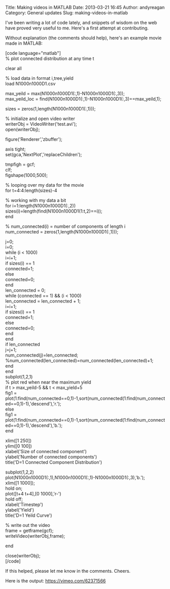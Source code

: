 Title: Making videos in MATLAB
Date: 2013-03-21 16:45
Author: andyreagan
Category: General updates
Slug: making-videos-in-matlab

I've been writing a lot of code lately, and snippets of wisdom on the
web have proved very useful to me. Here's a first attempt at
contributing.

Without explanation (the comments should help), here's an example movie
made in MATLAB:

[code language="matlab"]  
% plot connected distribution at any time t

clear all

% load data in format i,tree,yield  
load N1000n1000D1.csv

max\_yeild = max(N1000n1000D1(:,1)-N1000n1000D1(:,3));  
max\_yeild\_loc =
find(N1000n1000D1(:,1)-N1000n1000D1(:,3)==max\_yeild,1);

sizes = zeros(1,length(N1000n1000D1(:,1)));

% initialize and open video writer  
writerObj = VideoWriter('test.avi');  
open(writerObj);

figure('Renderer','zbuffer');

axis tight;  
set(gca,'NextPlot','replaceChildren');

tmpfigh = gcf;  
clf;  
figshape(1000,500);

% looping over my data for the movie  
for t=4:4:length(sizes)-4

% working with my data a bit  
for i=1:length(N1000n1000D1(:,2))  
sizes(i)=length(find(N1000n1000D1(1:t,2)==i));  
end

% num\_connected(i) = number of components of length i  
num\_connected = zeros(1,length(N1000n1000D1(:,1)));

j=0;  
i=0;  
while (i \< 1000)  
i=i+1;  
if sizes(i) == 1  
connected=1;  
else  
connected=0;  
end  
len\_connected = 0;  
while (connected == 1) && (i \< 1000)  
len\_connected = len\_connected + 1;  
i=i+1;  
if sizes(i) == 1  
connected=1;  
else  
connected=0;  
end  
end  
if len\_connected  
j=j+1;  
num\_connected(j)=len\_connected;  
%num\_connected(len\_connected)=num\_connected(len\_connected)+1;  
end  
end  
subplot(1,2,1)  
% plot red when near the maximum yield  
if t \> max\_yeild-5 && t \< max\_yield+5  
fig1 =
plot(1:find(num\_connected==0,1)-1,sort(num\_connected(1:find(num\_connected==0,1)-1),'descend'),'r.');  
else  
fig1 =
plot(1:find(num\_connected==0,1)-1,sort(num\_connected(1:find(num\_connected==0,1)-1),'descend'),'b.');  
end

xlim([1 250])  
ylim([0 100])  
xlabel('Size of connected component')  
ylabel('Number of connected components')  
title('D=1 Connected Component Distribution')

subplot(1,2,2)  
plot(N1000n1000D1(:,1),N1000n1000D1(:,1)-N1000n1000D1(:,3),'b.');  
xlim([1 1000]);  
hold on;  
plot([t+4 t+4],[0 1000],'r-')  
hold off;  
xlabel('Timestep')  
ylabel('Yield')  
title('D=1 Yeild Curve')

% write out the video  
frame = getframe(gcf);  
writeVideo(writerObj,frame);

end

close(writerObj);  
[/code]

If this helped, please let me know in the comments. Cheers.

Here is the output: https://vimeo.com/62371566
